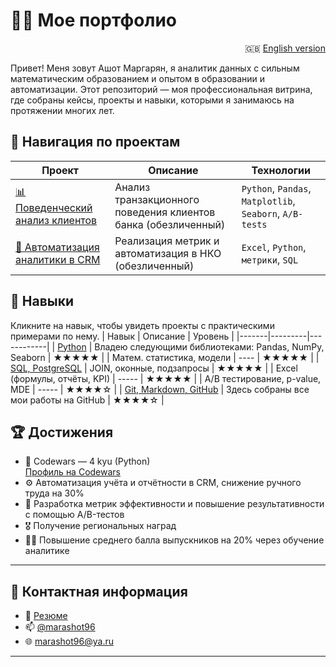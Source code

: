 # 👨‍💻 Мое портфолио 

<div align="right">
  
🇬🇧 [English version](README-EN.md)

</div>


Привет! Меня зовут Ашот Маргарян, я аналитик данных с сильным математическим образованием и опытом в образовании и автоматизации. Этот репозиторий — моя профессиональная витрина, где собраны кейсы, проекты и навыки, которыми я занимаюсь на протяжении многих лет.


## 🧭 Навигация по проектам

| Проект | Описание | Технологии |
|--------|----------|------------|
| [📊 Поведенческий анализ клиентов](./projects/paysim_analysis/README.md) | Анализ транзакционного поведения клиентов банка (обезличенный) | `Python`, `Pandas`, `Matplotlib`, `Seaborn`, `A/B-tests` |
| [📁 Автоматизация аналитики в CRM](./projects/crm_automation/README.md) | Реализация метрик и автоматизация в НКО (обезличенный)| `Excel`, `Python`, `метрики`, `SQL` |

## 🧰 Навыки

Кликните на навык, чтобы увидеть проекты с практическими примерами по нему.
| Навык | Описание | Уровень |
|-------|---------|------------|
| [Python](https://github.com/marashot96/Python-skills)  | Владею следующими библиотеками: Pandas, NumPy, Seaborn | ★★★★★ |
| Матем. статистика, модели | ---- |  ★★★★★ |
| [SQL, PostgreSQL](https://github.com/marashot96/SQL-Skills) | JOIN, оконные, подзапросы | ★★★★★ |
| Excel (формулы, отчёты, KPI) | ----- |  ★★★★★ |
| A/B тестирование, p-value, MDE | ----- | ★★★★☆ |
| [Git, Markdown, GitHub](https://github.com/marashot96/) | Здесь собраны все мои работы на GitHub | ★★★★☆ |

## 🏆 Достижения

- 🎯 Codewars — 4 kyu (Python)  
  [Профиль на Codewars](https://www.codewars.com/users/marashot96)  
- ⚙️ Автоматизация учёта и отчётности в CRM, снижение ручного труда на 30%
- 🧪 Разработка метрик эффективности и повышение результативности с помощью A/B-тестов
- 🎖️ Получение региональных наград
- 👨‍🏫 Повышение среднего балла выпускников на 20% через обучение аналитике  

---

## 💼 Контактная информация

- 📄 [Резюме](#)  
- 📫 [@marashot96](https://t.me/marashot96)
- 🌐 [marashot96@ya.ru](mailto:marashot96@ya.ru)

---


